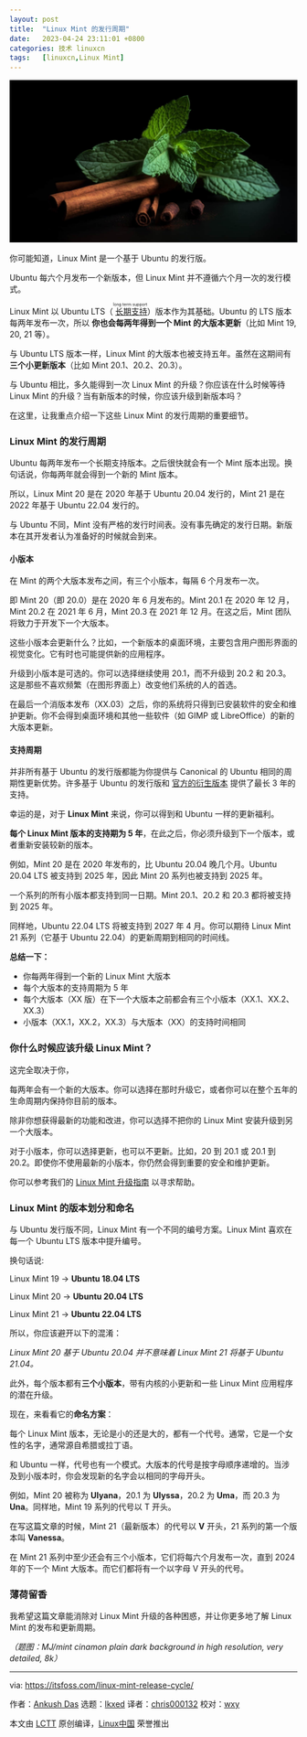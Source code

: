 ```yaml
---
layout: post
title:	"Linux Mint 的发行周期"
date:	2023-04-24 23:11:01 +0800 
categories:	技术 linuxcn 
tags:	[linuxcn,Linux Mint]
---
```



![](/Asserts/Images/album/202304/24/231022h7rzqz8zfvviaqb7.jpg)


你可能知道，Linux Mint 是一个基于 Ubuntu 的发行版。


Ubuntu 每六个月发布一个新版本，但 Linux Mint 并不遵循六个月一次的发行模式。


Linux Mint 以 Ubuntu LTS（<ruby> <a href="https://itsfoss.com/long-term-support-lts/">  长期支持 </a> <rt>  long term support </rt></ruby>）版本作为其基础。Ubuntu 的 LTS 版本每两年发布一次，所以 **你也会每两年得到一个 Mint 的大版本更新**（比如 Mint 19, 20, 21 等）。


与 Ubuntu LTS 版本一样，Linux Mint 的大版本也被支持五年。虽然在这期间有**三个小更新版本**（比如 Mint 20.1、20.2、20.3）。


与 Ubuntu 相比，多久能得到一次 Linux Mint 的升级？你应该在什么时候等待 Linux Mint 的升级？当有新版本的时候，你应该升级到新版本吗？


在这里，让我重点介绍一下这些 Linux Mint 的发行周期的重要细节。


### Linux Mint 的发行周期


Ubuntu 每两年发布一个长期支持版本。之后很快就会有一个 Mint 版本出现。换句话说，你每两年就会得到一个新的 Mint 版本。


所以，Linux Mint 20 是在 2020 年基于 Ubuntu 20.04 发行的，Mint 21 是在 2022 年基于 Ubuntu 22.04 发行的。


与 Ubuntu 不同，Mint 没有严格的发行时间表。没有事先确定的发行日期。新版本在其开发者认为准备好的时候就会到来。


#### 小版本


在 Mint 的两个大版本发布之间，有三个小版本，每隔 6 个月发布一次。


即 Mint 20（即 20.0）是在 2020 年 6 月发布的。Mint 20.1 在 2020 年 12 月，Mint 20.2 在 2021 年 6 月，Mint 20.3 在 2021 年 12 月。在这之后，Mint 团队将致力于开发下一个大版本。


这些小版本会更新什么？比如，一个新版本的桌面环境，主要包含用户图形界面的视觉变化。它有时也可能提供新的应用程序。


升级到小版本是可选的。你可以选择继续使用 20.1，而不升级到 20.2 和 20.3。这是那些不喜欢频繁（在图形界面上）改变他们系统的人的首选。


在最后一个消版本发布（XX.03）之后，你的系统将只得到已安装软件的安全和维护更新。你不会得到桌面环境和其他一些软件（如 GIMP 或 LibreOffice）的新的大版本更新。


#### 支持周期


并非所有基于 Ubuntu 的发行版都能为你提供与 Canonical 的 Ubuntu 相同的周期性更新优势。许多基于 Ubuntu 的发行版和 [官方的衍生版本](https://itsfoss.com/which-ubuntu-install/) 提供了最长 3 年的支持。


幸运的是，对于 **Linux Mint** 来说，你可以得到和 Ubuntu 一样的更新福利。


**每个 Linux Mint 版本的支持期为 5 年**，在此之后，你必须升级到下一个版本，或者重新安装较新的版本。


例如，Mint 20 是在 2020 年发布的，比 Ubuntu 20.04 晚几个月。Ubuntu 20.04 LTS 被支持到 2025 年，因此 Mint 20 系列也被支持到 2025 年。


一个系列的所有小版本都支持到同一日期。Mint 20.1、20.2 和 20.3 都将被支持到 2025 年。


同样地，Ubuntu 22.04 LTS 将被支持到 2027 年 4 月。你可以期待 Linux Mint 21 系列（它基于 Ubuntu 22.04）的更新周期到相同的时间线。


**总结一下：**


* 你每两年得到一个新的 Linux Mint 大版本
* 每个大版本的支持周期为 5 年
* 每个大版本（XX 版）在下一个大版本之前都会有三个小版本（XX.1、XX.2、XX.3）
* 小版本（XX.1，XX.2，XX.3）与大版本（XX）的支持时间相同


### 你什么时候应该升级 Linux Mint？


这完全取决于你，


每两年会有一个新的大版本。你可以选择在那时升级它，或者你可以在整个五年的生命周期内保持你目前的版本。


除非你想获得最新的功能和改进，你可以选择不把你的 Linux Mint 安装升级到另一个大版本。


对于小版本，你可以选择更新，也可以不更新。比如，20 到 20.1 或 20.1 到 20.2。即使你不使用最新的小版本，你仍然会得到重要的安全和维护更新。


你可以参考我们的 [Linux Mint 升级指南](https://itsfoss.com/upgrade-linux-mint-version/) 以寻求帮助。


### Linux Mint 的版本划分和命名


与 Ubuntu 发行版不同，Linux Mint 有一个不同的编号方案。Linux Mint 喜欢在每一个 Ubuntu LTS 版本中提升编号。


换句话说:


Linux Mint 19 → **Ubuntu 18.04 LTS**


Linux Mint 20 → **Ubuntu 20.04 LTS**


Linux Mint 21 → **Ubuntu 22.04 LTS**


所以，你应该避开以下的混淆：


*Linux Mint 20 基于 Ubuntu 20.04 并不意味着 Linux Mint 21 将基于 Ubuntu 21.04。*


此外，每个版本都有**三个小版本**，带有内核的小更新和一些 Linux Mint 应用程序的潜在升级。


现在，来看看它的**命名方案**：


每个 Linux Mint 版本，无论是小的还是大的，都有一个代号。通常，它是一个女性的名字，通常源自希腊或拉丁语。


和 Ubuntu 一样，代号也有一个模式。大版本的代号是按字母顺序递增的。当涉及到小版本时，你会发现新的名字会以相同的字母开头。


例如，Mint 20 被称为 **Ulyana**，20.1 为 **Ulyssa**，20.2 为 **Uma**，而 20.3 为 **Una**。同样地，Mint 19 系列的代号以 T 开头。


在写这篇文章的时候，Mint 21（最新版本）的代号以 **V** 开头，21 系列的第一个版本叫 **Vanessa**。


在 Mint 21 系列中至少还会有三个小版本，它们将每六个月发布一次，直到 2024 年的下一个 Mint 大版本。而它们都将有一个以字母 V 开头的代号。


### 薄荷留香


我希望这篇文章能消除对 Linux Mint 升级的各种困惑，并让你更多地了解 Linux Mint 的发布和更新周期。


*（题图：MJ/mint cinamon plain dark background in high resolution, very detailed, 8k）*




---


via: <https://itsfoss.com/linux-mint-release-cycle/>


作者：[Ankush Das](https://itsfoss.com/author/ankush/) 选题：[lkxed](https://github.com/lkxed) 译者：[chris000132](https://github.com/chris000132) 校对：[wxy](https://github.com/wxy)


本文由 [LCTT](https://github.com/LCTT/TranslateProject) 原创编译，[Linux中国](https://linux.cn/) 荣誉推出
